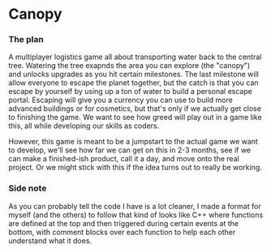 # Canopy

### The plan
A multiplayer logistics game all about transporting water back to the central tree. Watering the tree exapnds the area you can explore (the "canopy") and unlocks 
upgrades as you hit certain milestones. The last milestone will allow everyone to escape the planet together, but the catch is that you can escape by yourself
by using up a ton of water to build a personal escape portal. Escaping will give you a currency you can use to build more advanced buildings or for cosmetics, but
that's only if we actually get close to finishing the game. We want to see how greed will play out in a game like this, all while developing our skills as coders.

However, this game is meant to be a jumpstart to the actual game we want to develop, we'll see how far we can get on this in 2-3 months, see if we can make a finished-ish
product, call it a day, and move onto the real project. Or we might stick with this if the idea turns out to really be working.

### Side note
As you can probably tell the code I have is a lot cleaner, I made a format for myself (and the others) to follow that kind of looks like C++ where functions are defined
at the top and then triggered during certain events at the bottom, with comment blocks over each function to help each other understand what it does.
